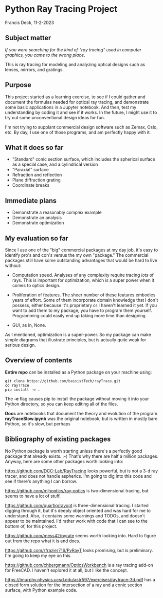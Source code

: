 # Python Ray Tracing Project

Francis Deck, 11-2-2023

## Subject matter

*If you were searching for the kind of "ray tracing" used in computer graphics, you came to the wrong place*.

This is ray tracing for modeling and analyzing optical designs such as lenses, mirrors, and gratings.

## Purpose

This project started as a learning exercise, to see if I could gather and document the formulas needed for optical ray tracing, and demonstrate some basic applications in a Jupyter notebook. And then, test my understanding by coding it and see if it works. In the future, I might use it to try out some unconventional design ideas for fun.

I'm not trying to supplant commercial design software such as Zemax, Oslo, etc. By day, I use one of those programs, and am perfectly happy with it.

## What it does so far
* "Standard" conic section surface, which includes the spherical surface as a special case, and a cylindrical version
* "Paraxial" surface
* Refraction and reflection
* Plane diffraction grating
* Coordinate breaks

## Immediate plans
* Demonstrate a reasonably complex example
* Demonstrate an analysis
* Demonstrate optimization

## My evaluation so far
Since I use one of the "big" commercial packages at my day job, it's easy to identify pro's and con's versus the my own "package." The commercial packages still have some outstanding advantages that would be hard to live without:

* Computation speed. Analyses of any complexity require tracing *lots* of rays. This is important for optimization, which is a super power when it comes to optics design.

* Proliferation of features. The sheer number of these features embodies years of effort. Some of them incorporate domain knowledge that I don't possess, either because it's proprietary or I haven't learned it yet. If you want to add them to my package, you have to program them yourself. Programming could easily end up taking more time than designing.

* GUI, as in, None.

As I mentioned, optimization is a super-power. So my package can make simple diagrams that illustrate principles, but is actually quite weak for serious design.

## Overview of contents

**Entire repo** can be installed as a Python package on your machine using:
	
	git clone https://github.com/bassistTech/rayTrace.git
	cd rayTrace
	pip install -e .
	
The **-e** flag causes pip to install the package without moving it into your Python directory, so you can keep editing all of the files.

**Docs** are notebooks that document the theory and evolution of the program. **rayTraceSlow.ipynb** was the original notebook, but is written in mostly bare Python, so it's slow, but perhaps

## Bibliography of existing packages

No Python package is worth starting unless there's a perfectly good package that already exists. ;-) That's why there are half a million packages. Anyway, here are some other packages worth looking into:

https://github.com/DCC-Lab/RayTracing looks powerful, but is not a 3-d ray tracer, and does not handle aspherics. I'm going to dig into this code and see if there's anything I can borrow.

https://github.com/mjhoptics/ray-optics is two-dimensional tracing, but seems to have a lot of stuff.

https://github.com/quartiq/rayopt is three-dimensional tracing. I started digging through it, but it's deeply object oriented and was hard for me to understand. Also, it contains some warnings and TODOs, and doesn't appear to be maintained. I'd rather work with code that I can see to the bottom of, for this project.

https://github.com/mess42/pyrate seems worth looking into. Hard to figure out from the repo what it is and does.

https://github.com/rfrazier716/PyRayT looks promising, but is preliminary. I'm going to keep my eye on this.

https://github.com/chbergmann/OpticsWorkbench is a ray tracing add-on for FreeCAD. I haven't explored it at all, but I like the concept.

https://tmurphy.physics.ucsd.edu/astr597/exercises/raytrace-3d.pdf has a closed form solution for the intersection of a ray and a conic section surface, with Python example code.